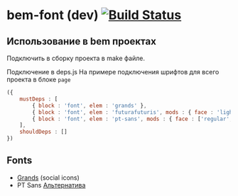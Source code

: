 bem-font (dev) [![Build Status](https://travis-ci.org/voischev/bem-font.svg?branch=master)](https://travis-ci.org/voischev/bem-font)
========

## Использование в bem проектах

Подключить в сборку проекта в make файле.

Подключение в deps.js
На примере подключения шрифтов для всего проекта в блоке `page`
```js
({
    mustDeps : [
        { block : 'font', elem : 'grands' },
        { block : 'font', elem : 'futurafuturis', mods : { face : 'light'} },
        { block : 'font', elem : 'pt-sans', mods : { face : ['regular', 'bold', 'italic']} }
    ],
    shouldDeps : []
})
```


## Fonts

- [Grands](http://grawl.github.io/Grands/) (social icons)
- PT Sans [Альтернатива](http://www.google.com/fonts)
